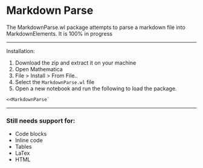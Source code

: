 # **Markdown Parse**

The MarkdownParse.wl package attempts to parse a markdown file into MarkdownElements. It is 100% in progress

---
Installation:
1. Download the zip and extract it on your machine
2. Open Mathematica
3. File > Install > From File..
4. Select the `MarkdownParse.wl` file
5. Open a new notebook and run the following to load the package.

```Mathematica
<<MarkdownParse`
```
---

### Still needs support for:
* Code blocks
* Inline code
* Tables
* LaTex
* HTML
